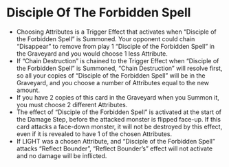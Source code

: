 # Disciple Of The Forbidden Spell

*   Choosing Attributes is a Trigger Effect that activates when “Disciple of the Forbidden Spell” is Summoned. Your opponent could chain “Disappear” to remove from play 1 “Disciple of the Forbidden Spell” in the Graveyard and you would choose 1 less Attribute.
*   If “Chain Destruction” is chained to the Trigger Effect when “Disciple of the Forbidden Spell” is Summoned, “Chain Destruction” will resolve first, so all your copies of “Disciple of the Forbidden Spell” will be in the Graveyard, and you choose a number of Attributes equal to the new amount.
*   If you have 2 copies of this card in the Graveyard when you Summon it, you must choose 2 different Attributes.
*   The effect of “Disciple of the Forbidden Spell” is activated at the start of the Damage Step, before the attacked monster is flipped face-up. If this card attacks a face-down monster, it will not be destroyed by this effect, even if it is revealed to have 1 of the chosen Attributes.
*   If LIGHT was a chosen Attribute, and “Disciple of the Forbidden Spell” attacks “Reflect Bounder”, “Reflect Bounder’s” effect will not activate and no damage will be inflicted.
